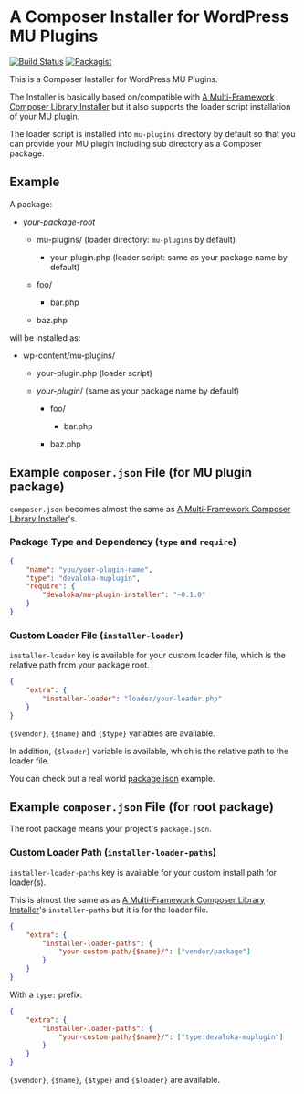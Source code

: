 # A Composer Installer for WordPress MU Plugins

[![Build Status](https://travis-ci.org/devaloka/mu-plugin-installer.svg?branch=master)](https://travis-ci.org/devaloka/mu-plugin-installer) [![Packagist](https://img.shields.io/packagist/v/devaloka/mu-plugin-installer.svg)](https://packagist.org/packages/devaloka/mu-plugin-installer)

This is a Composer Installer for WordPress MU Plugins.

The Installer is basically based on/compatible with [A Multi-Framework Composer Library Installer](https://github.com/composer/installers)
but it also supports the loader script installation of your MU plugin.

The loader script is installed into `mu-plugins` directory by default so that
you can provide your MU plugin including sub directory as a Composer package.

## Example

A package:

*   *your-package-root*

    *   mu-plugins/ (loader directory: `mu-plugins` by default)

        *   your-plugin.php (loader script: same as your package name by
            default)

    *   foo/

        *   bar.php 

    *   baz.php

will be installed as:

*   wp-content/mu-plugins/

    *   your-plugin.php (loader script)

    *   *your-plugin*/ (same as your package name by default)

        *   foo/

            *   bar.php

        *   baz.php

## Example `composer.json` File (for MU plugin package)

`composer.json` becomes almost the same as [A Multi-Framework Composer Library Installer](https://github.com/composer/installers)'s.

### Package Type and Dependency (`type` and `require`)

```json
{
    "name": "you/your-plugin-name",
    "type": "devaloka-muplugin",
    "require": {
        "devaloka/mu-plugin-installer": "~0.1.0"
    }
}
```

### Custom Loader File (`installer-loader`)

`installer-loader` key is available for your custom loader file, which is the
relative path from your package root.

```json
{
    "extra": {
        "installer-loader": "loader/your-loader.php"
    }
}
```

`{$vendor}`, `{$name}` and `{$type}` variables are available.

In addition, `{$loader}` variable is available, which is the relative path
to the loader file.

You can check out a real world [package.json](https://github.com/devaloka/devaloka/blob/master/package.json) example.

## Example `composer.json` File (for root package)

The root package means your project's `package.json`.

### Custom Loader Path (`installer-loader-paths`)

`installer-loader-paths` key is available for your custom install path for
loader(s).

This is almost the same as as [A Multi-Framework Composer Library Installer](https://github.com/composer/installers)'s `installer-paths`
but it is for the loader file.

```json
{
    "extra": {
        "installer-loader-paths": {
            "your-custom-path/{$name}/": ["vendor/package"]
        }
    }
}
```

With a `type:` prefix:

```json
{
    "extra": {
        "installer-loader-paths": {
            "your-custom-path/{$name}/": ["type:devaloka-muplugin"]
        }
    }
}
```

`{$vendor}`, `{$name}`, `{$type}` and `{$loader}` are available.
